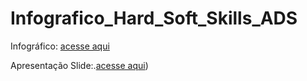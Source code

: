 # Infografico_Hard_Soft_Skills_ADS
Infográfico: [acesse aqui](https://www.canva.com/](https://www.canva.com/design/DAGxx3XkQrg/U5ERvXyzKdiGo34pvf3Fkg/edit?utm_content=DAGxx3XkQrg&utm_campaign=designshare&utm_medium=link2&utm_source=sharebutton))                                         

 Apresentação Slide:.[acesse aqui](https://prezi.com/p/edit/fp9_wkjjj-ij/))
